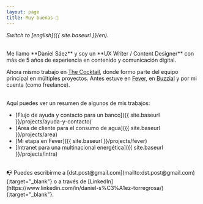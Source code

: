 ```yaml
---
layout: page
title: Muy buenas 👋
---
```



*Switch to [english]({{ site.baseurl }}/en).*

<br>
Me llamo **Daniel Sáez** y soy un **UX Writer / Content Designer** con más de 5 años de experiencia en contenido y comunicación digital. 

Ahora mismo trabajo en [The Cocktail](https://the-cocktail.com), donde formo parte del equipo principal en múltiples proyectos. Antes estuve en [Fever](https://feverup.com/), en [Buzzial](https://buzzial.com/) y por mi cuenta (como freelance).

<br>
Aquí puedes ver un resumen de algunos de mis trabajos:

- [Flujo de ayuda y contacto para un banco]({{ site.baseurl }}/projects/ayuda-y-contacto)
- [Área de cliente para el consumo de agua]({{ site.baseurl }}/projects/area)
- [Mi etapa en Fever]({{ site.baseurl }}/projects/fever)
- [Intranet para una multinacional energética]({{ site.baseurl }}/projects/intra)

<br>
📭 Puedes escribirme a [dst.post@gmail.com](mailto:dst.post@gmail.com){:target="_blank"} o a través de [LinkedIn](https://www.linkedin.com/in/daniel-s%C3%A1ez-torregrosa/){:target="_blank"}.


